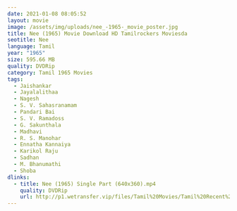 ```yaml
---
date: 2021-01-08 08:05:52
layout: movie
image: /assets/img/uploads/nee_-1965-_movie_poster.jpg
title: Nee (1965) Movie Download HD Tamilrockers Moviesda
seotitle: Nee
language: Tamil
year: "1965"
size: 595.66 MB
quality: DVDRip
category: Tamil 1965 Movies
tags:
  - Jaishankar
  - Jayalalithaa
  - Nagesh
  - S. V. Sahasranamam
  - Pandari Bai
  - S. V. Ramadoss
  - G. Sakunthala
  - Madhavi
  - R. S. Manohar
  - Ennatha Kannaiya
  - Karikol Raju
  - Sadhan
  - M. Bhanumathi
  - Shoba
dlinks:
  - title: Nee (1965) Single Part (640x360).mp4
    quality: DVDRip
    url: http://p1.wetransfer.vip/files/Tamil%20Movies/Tamil%20Recent%20Movies/Nee%20(1965)/Nee/Nee%20(1965)%20Single%20Part%20(640x360).mp4
---
```

